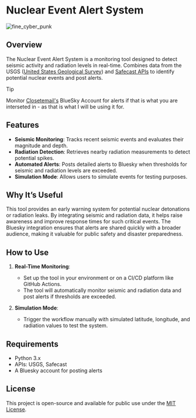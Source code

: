 # Nuclear Event Alert System

![fine_cyber_punk](https://github.com/user-attachments/assets/5b89f765-4410-4983-bf56-bcde2cf73a40)

## Overview

The Nuclear Event Alert System is a monitoring tool designed to detect seismic activity and radiation levels in real-time. Combines data from the USGS ([United States Geological Survey](https://earthquake.usgs.gov)) and [Safecast APIs](https://api.safecast.org/en-US/measurements) to identify potential nuclear events and post alerts. 

> [!TIP]
> Monitor [Closetemail's](https://bsky.app/profile/closetemail.com) BlueSky Account for alerts if that is what you are interseted in - as that is what I will be using it for.

## Features

- **Seismic Monitoring**: Tracks recent seismic events and evaluates their magnitude and depth.
- **Radiation Detection**: Retrieves nearby radiation measurements to detect potential spikes.
- **Automated Alerts**: Posts detailed alerts to Bluesky when thresholds for seismic and radiation levels are exceeded.
- **Simulation Mode**: Allows users to simulate events for testing purposes.

## Why It’s Useful

This tool provides an early warning system for potential nuclear detonations or radiation leaks. By integrating seismic and radiation data, it helps raise awareness and improve response times for such critical events. The Bluesky integration ensures that alerts are shared quickly with a broader audience, making it valuable for public safety and disaster preparedness.

## How to Use

1. **Real-Time Monitoring**:
   - Set up the tool in your environment or on a CI/CD platform like GitHub Actions.
   - The tool will automatically monitor seismic and radiation data and post alerts if thresholds are exceeded.

2. **Simulation Mode**:
   - Trigger the workflow manually with simulated latitude, longitude, and radiation values to test the system.

## Requirements

- Python 3.x
- APIs: USGS, Safecast
- A Bluesky account for posting alerts

## License

This project is open-source and available for public use under the [MIT License](LICENSE).
